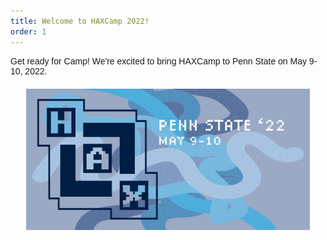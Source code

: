```yaml
---
title: Welcome to HAXCamp 2022!
order: 1
---
```

<p style="font-family: helvetica, sans-serif; word-break: normal !important;">Get ready for Camp! We're excited to bring HAXCamp to Penn State on May 9-10, 2022.</p>

<md-block source="/raw-markdown/teaser.md" style="font-family: helvetica, sans-serif; word-break: normal !important;"></md-block>

<img alt="Advertisement poster for HAXCamp 2022" src="assets/haxBanner-01.png" style="display: block; margin-left: auto; margin-right: auto; margin-top: 20px; width: 90%; max-width: 1200px;">
